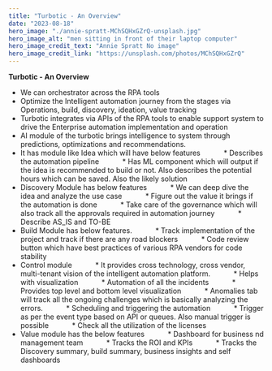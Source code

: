 ```yaml
---
title: "Turbotic - An Overview"
date: "2023-08-18"
hero_image: "./annie-spratt-MChSQHxGZrQ-unsplash.jpg"
hero_image_alt: "men sitting in front of their laptop computer"
hero_image_credit_text: "Annie Spratt No image"
hero_image_credit_link: "https://unsplash.com/photos/MChSQHxGZrQ"
---
```


**Turbotic - An Overview**

- We can orchestrator across the RPA tools
- Optimize the Intelligent automation journey from the stages via Operations, build, discovery, ideation, value tracking
- Turbotic integrates via APIs of the RPA tools to enable support system to drive the Enterprise automation implementation and operation
- AI module of the turbotic brings intelligence to system through predictions, optimizations and recommendations.
- It has module like Idea which will have below features
        * Describes the automation pipeline
        * Has ML component which will output if the idea is recommended to build or not. Also describes the potential hours which can be saved. Also the likely solution
- Discovery Module has below features
        * We can deep dive the idea and analyze the use case
        * Figure out the value it brings if the automation is done
        * Take care of the governance which will also track all the approvals required in automation journey
        * Describe AS_IS and TO-BE
- Build Module has below features.
        * Track implementation of the project and track if there are any road blockers
        * Code review button which have best practices of various RPA vendors for code stability
- Control module
        * It provides cross technology, cross vendor, multi-tenant vision of the intelligent automation platform.
        * Helps with visualization
        * Automation of all the incidents
        * Provides top level and bottom level visualization
        * Anomalies tab will track all the ongoing challenges which is basically analyzing the errors.
        * Scheduling and triggering the automation
        * Trigger as per the event type based on API or queues. Also manual trigger is possible
        * Check all the utilization of the licenses
- Value module has the below features
        * Dashboard for business nd management team
        * Tracks the ROI and KPIs
        \* Tracks the Discovery summary, build summary, business insights and self dashboards

